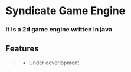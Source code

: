 # Syndicate Game Engine
### It is a 2d game engine written in java

## Features
>- Under deverlopment
